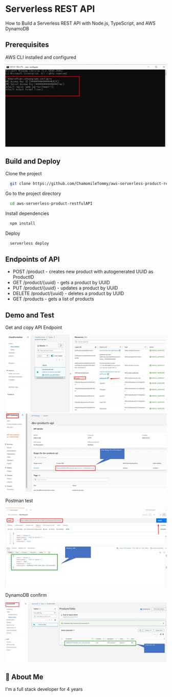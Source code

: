 
# Serverless REST API

How to Build a Serverless REST API with Node.js, TypeScript, and AWS DynamoDB


## Prerequisites

AWS CLI installed and configured

![My Image](awsconfigure.png)

## Build and Deploy

Clone the project

```bash
  git clone https://github.com/ChamomileTommy/aws-serverless-product-restfulAPI.git
```

Go to the project directory

```bash
  cd aws-serverless-product-restfulAPI
```

Install dependencies

```bash
  npm install
```

Deploy

```bash
  serverless deploy
```


## Endpoints of API

- POST /product - creates new product with autogenerated UUID as ProductID
- GET /product/{uuid} - gets a product by UUID
- PUT /product/{uuid} - updates a product by UUID
- DELETE /product/{uuid} - deletes a product by UUID
- GET /products - gets a list of products


## Demo and Test

Get and copy API Endpoint

  ![My Image](resourceAPI.png)
  ![My Image](endpoint.png)

Postman test

  ![My Image](postman.png)

DynamoDB confirm

  ![My Image](dynamo.png)



## 🚀 About Me
I'm a full stack developer for 4 years

